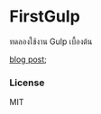 # FirstGulp

ทดลองใช้งาน Gulp เบื้องต้น

[blog post](http://armno.in.th/2014/02/26/using-gulpjs-for-basic-build-process/);

### License

MIT
